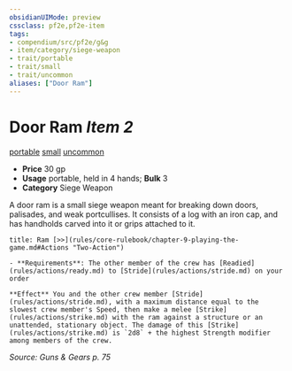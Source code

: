 ```yaml
---
obsidianUIMode: preview
cssclass: pf2e,pf2e-item
tags:
- compendium/src/pf2e/g&g
- item/category/siege-weapon
- trait/portable
- trait/small
- trait/uncommon
aliases: ["Door Ram"]
---
```

# Door Ram *Item 2*  
[portable](rules/traits/portable-g-g.md "Portable Weapon Trait")  [small](rules/traits/small-b1.md "Small Size Trait")  [uncommon](rules/traits/uncommon.md "Uncommon Rarity Trait")  

- **Price** 30 gp
- **Usage** portable, held in 4 hands; **Bulk** 3
- **Category** Siege Weapon

A door ram is a small siege weapon meant for breaking down doors, palisades, and weak portcullises. It consists of a log with an iron cap, and has handholds carved into it or grips attached to it.

```ad-embed-ability
title: Ram [>>](rules/core-rulebook/chapter-9-playing-the-game.md#Actions "Two-Action")

- **Requirements**: The other member of the crew has [Readied](rules/actions/ready.md) to [Stride](rules/actions/stride.md) on your order

**Effect** You and the other crew member [Stride](rules/actions/stride.md), with a maximum distance equal to the slowest crew member's Speed, then make a melee [Strike](rules/actions/strike.md) with the ram against a structure or an unattended, stationary object. The damage of this [Strike](rules/actions/strike.md) is `2d8` + the highest Strength modifier among members of the crew.
```

*Source: Guns & Gears p. 75*